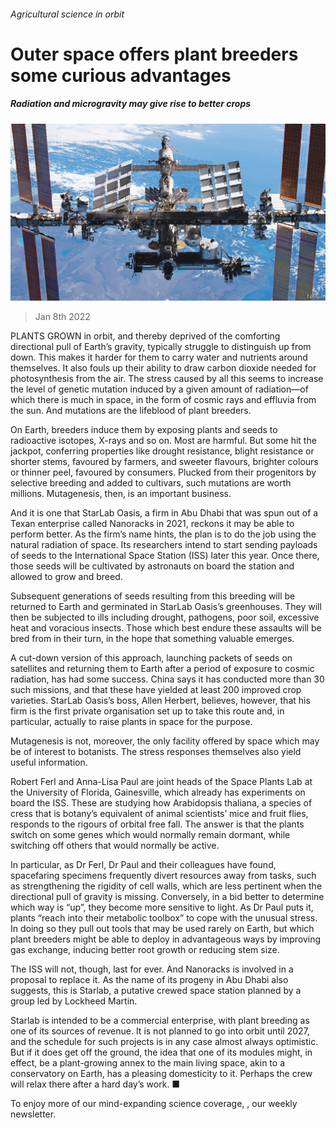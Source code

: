 ###### Agricultural science in orbit

# Outer space offers plant breeders some curious advantages 

##### Radiation and microgravity may give rise to better crops 

![image](images/20220108_stp001.jpg) 

> Jan 8th 2022 

PLANTS GROWN in orbit, and thereby deprived of the comforting directional pull of Earth’s gravity, typically struggle to distinguish up from down. This makes it harder for them to carry water and nutrients around themselves. It also fouls up their ability to draw carbon dioxide needed for photosynthesis from the air. The stress caused by all this seems to increase the level of genetic mutation induced by a given amount of radiation—of which there is much in space, in the form of cosmic rays and effluvia from the sun. And mutations are the lifeblood of plant breeders.

On Earth, breeders induce them by exposing plants and seeds to radioactive isotopes, X-rays and so on. Most are harmful. But some hit the jackpot, conferring properties like drought resistance, blight resistance or shorter stems, favoured by farmers, and sweeter flavours, brighter colours or thinner peel, favoured by consumers. Plucked from their progenitors by selective breeding and added to cultivars, such mutations are worth millions. Mutagenesis, then, is an important business.


And it is one that StarLab Oasis, a firm in Abu Dhabi that was spun out of a Texan enterprise called Nanoracks in 2021, reckons it may be able to perform better. As the firm’s name hints, the plan is to do the job using the natural radiation of space. Its researchers intend to start sending payloads of seeds to the International Space Station (ISS) later this year. Once there, those seeds will be cultivated by astronauts on board the station and allowed to grow and breed.

Subsequent generations of seeds resulting from this breeding will be returned to Earth and germinated in StarLab Oasis’s greenhouses. They will then be subjected to ills including drought, pathogens, poor soil, excessive heat and voracious insects. Those which best endure these assaults will be bred from in their turn, in the hope that something valuable emerges.

A cut-down version of this approach, launching packets of seeds on satellites and returning them to Earth after a period of exposure to cosmic radiation, has had some success. China says it has conducted more than 30 such missions, and that these have yielded at least 200 improved crop varieties. StarLab Oasis’s boss, Allen Herbert, believes, however, that his firm is the first private organisation set up to take this route and, in particular, actually to raise plants in space for the purpose.

Mutagenesis is not, moreover, the only facility offered by space which may be of interest to botanists. The stress responses themselves also yield useful information.

Robert Ferl and Anna-Lisa Paul are joint heads of the Space Plants Lab at the University of Florida, Gainesville, which already has experiments on board the ISS. These are studying how Arabidopsis thaliana, a species of cress that is botany’s equivalent of animal scientists’ mice and fruit flies, responds to the rigours of orbital free fall. The answer is that the plants switch on some genes which would normally remain dormant, while switching off others that would normally be active.

In particular, as Dr Ferl, Dr Paul and their colleagues have found, spacefaring specimens frequently divert resources away from tasks, such as strengthening the rigidity of cell walls, which are less pertinent when the directional pull of gravity is missing. Conversely, in a bid better to determine which way is “up”, they become more sensitive to light. As Dr Paul puts it, plants “reach into their metabolic toolbox” to cope with the unusual stress. In doing so they pull out tools that may be used rarely on Earth, but which plant breeders might be able to deploy in advantageous ways by improving gas exchange, inducing better root growth or reducing stem size.

The ISS will not, though, last for ever. And Nanoracks is involved in a proposal to replace it. As the name of its progeny in Abu Dhabi also suggests, this is Starlab, a putative crewed space station planned by a group led by Lockheed Martin.

Starlab is intended to be a commercial enterprise, with plant breeding as one of its sources of revenue. It is not planned to go into orbit until 2027, and the schedule for such projects is in any case almost always optimistic. But if it does get off the ground, the idea that one of its modules might, in effect, be a plant-growing annex to the main living space, akin to a conservatory on Earth, has a pleasing domesticity to it. Perhaps the crew will relax there after a hard day’s work. ■

To enjoy more of our mind-expanding science coverage, , our weekly newsletter.

